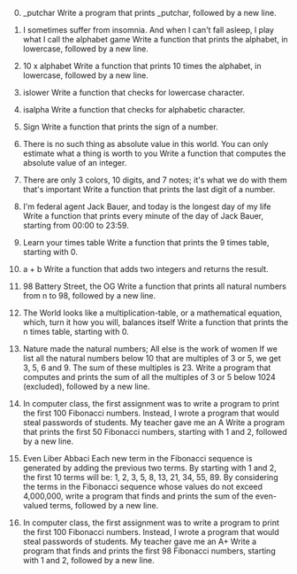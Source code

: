 0. _putchar
Write a program that prints _putchar, followed by a new line.

1. I sometimes suffer from insomnia. And when I can't fall asleep, I play what I call the alphabet game
Write a function that prints the alphabet, in lowercase, followed by a new line.

2. 10 x alphabet
Write a function that prints 10 times the alphabet, in lowercase, followed by a new line.

3. islower
Write a function that checks for lowercase character.

4. isalpha
Write a function that checks for alphabetic character.

5. Sign
Write a function that prints the sign of a number.

6. There is no such thing as absolute value in this world. You can only estimate what a thing is worth to you
Write a function that computes the absolute value of an integer.

7. There are only 3 colors, 10 digits, and 7 notes; it's what we do with them that's important
Write a function that prints the last digit of a number.

8. I'm federal agent Jack Bauer, and today is the longest day of my life
Write a function that prints every minute of the day of Jack Bauer, starting from 00:00 to 23:59.

9. Learn your times table
Write a function that prints the 9 times table, starting with 0.

10. a + b
Write a function that adds two integers and returns the result.

11. 98 Battery Street, the OG
Write a function that prints all natural numbers from n to 98, followed by a new line.

12. The World looks like a multiplication-table, or a mathematical equation, which, turn it how you will, balances itself
Write a function that prints the n times table, starting with 0.

13. Nature made the natural numbers; All else is the work of women
If we list all the natural numbers below 10 that are multiples of 3 or 5, we get 3, 5, 6 and 9. The sum of these multiples is 23. Write a program that computes and prints the sum of all the multiples of 3 or 5 below 1024 (excluded), followed by a new line.

14. In computer class, the first assignment was to write a program to print the first 100 Fibonacci numbers. Instead, I wrote a program that would steal passwords of students. My teacher gave me an A
Write a program that prints the first 50 Fibonacci numbers, starting with 1 and 2, followed by a new line.

15. Even Liber Abbaci
Each new term in the Fibonacci sequence is generated by adding the previous two terms. By starting with 1 and 2, the first 10 terms will be: 1, 2, 3, 5, 8, 13, 21, 34, 55, 89. By considering the terms in the Fibonacci sequence whose values do not exceed 4,000,000, write a program that finds and prints the sum of the even-valued terms, followed by a new line.

16. In computer class, the first assignment was to write a program to print the first 100 Fibonacci numbers. Instead, I wrote a program that would steal passwords of students. My teacher gave me an A+
Write a program that finds and prints the first 98 Fibonacci numbers, starting with 1 and 2, followed by a new line.


